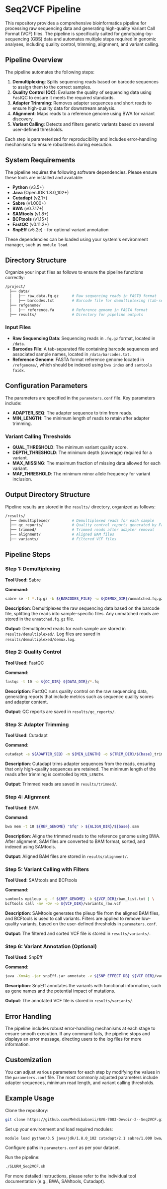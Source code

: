 # Seq2VCF Pipeline
This repository provides a comprehensive bioinformatics pipeline for processing raw sequencing data and generating high-quality Variant Call Format (VCF) files. The pipeline is specifically suited for genotyping-by-sequencing (GBS) data and automates multiple steps required in genomic analyses, including quality control, trimming, alignment, and variant calling.

## Pipeline Overview

The pipeline automates the following steps:

1. **Demultiplexing**: Splits sequencing reads based on barcode sequences to assign them to the correct samples.
2. **Quality Control (QC)**: Evaluate the quality of sequencing data using FastQC to ensure it meets the required standards.
3. **Adapter Trimming**: Removes adapter sequences and short reads to ensure high-quality data for downstream analysis.
4. **Alignment**: Maps reads to a reference genome using BWA for variant discovery.
5. **Variant Calling**: Detects and filters genetic variants based on several user-defined thresholds.

Each step is parameterized for reproducibility and includes error-handling mechanisms to ensure robustness during execution.

## System Requirements

The pipeline requires the following software dependencies. Please ensure these tools are installed and available:

- **Python** (v3.5+)
- **Java** (OpenJDK 1.8.0_102+)
- **Cutadapt** (v2.1+)
- **Sabre** (v1.000+)
- **BWA** (v0.7.17+)
- **SAMtools** (v1.8+)
- **BCFtools** (v1.15+)
- **FastQC** (v0.11.2+)
- **SnpEff** (v5.2e) - for optional variant annotation

These dependencies can be loaded using your system's environment manager, such as `module load`.

## Directory Structure

Organize your input files as follows to ensure the pipeline functions correctly:

```bash
/project/
  ├── data/
  │   ├── raw_data.fq.gz      # Raw sequencing reads in FASTQ format
  │   ├── barcodes.txt        # Barcode file for demultiplexing (tab-separated)
  ├── refgenome/
  │   ├── reference.fa        # Reference genome in FASTA format
  ├── results/                # Directory for pipeline outputs
```

### Input Files

- **Raw Sequencing Data**: Sequencing reads in `.fq.gz` format, located in `/data`.
- **Barcodes File**: A tab-separated file containing barcode sequences and associated sample names, located in `/data/barcodes.txt`.
- **Reference Genome**: FASTA format reference genome located in `/refgenome/`, which should be indexed using `bwa index` and `samtools faidx`.

## Configuration Parameters

The parameters are specified in the `parameters.conf` file. Key parameters include:

- **ADAPTER_SEQ**: The adapter sequence to trim from reads.
- **MIN_LENGTH**: The minimum length of reads to retain after adapter trimming.

### Variant Calling Thresholds

- **QUAL_THRESHOLD**: The minimum variant quality score.
- **DEPTH_THRESHOLD**: The minimum depth (coverage) required for a variant.
- **MAX_MISSING**: The maximum fraction of missing data allowed for each variant.
- **MAF_THRESHOLD**: The minimum minor allele frequency for variant inclusion.

## Output Directory Structure

Pipeline results are stored in the `results/` directory, organized as follows:

```bash
/results/
  ├── demultiplexed/          # Demultiplexed reads for each sample
  ├── qc_reports/             # Quality control reports generated by FastQC
  ├── trimmed/                # Trimmed reads after adapter removal
  ├── alignment/              # Aligned BAM files
  ├── variants/               # Filtered VCF files
```

## Pipeline Steps

### Step 1: Demultiplexing

**Tool Used**: Sabre

**Command**:

```bash
sabre se -f *.fq.gz -b ${BARCODES_FILE} -u ${DEMUX_DIR}/unmatched.fq.gz > ${DEMUX_DIR}/demux.log 2>&1
```

**Description**: Demultiplexes the raw sequencing data based on the barcode file, splitting the reads into sample-specific files. Any unmatched reads are stored in the `unmatched.fq.gz` file.

**Output**: Demultiplexed reads for each sample are stored in `results/demultiplexed/`. Log files are saved in `results/demultiplexed/demux.log`.

### Step 2: Quality Control

**Tool Used**: FastQC

**Command**:

```bash
fastqc -t 10 -o ${QC_DIR} ${DATA_DIR}/*.fq
```

**Description**: FastQC runs quality control on the raw sequencing data, generating reports that include metrics such as sequence quality scores and adapter content.

**Output**: QC reports are saved in `results/qc_reports/`.

### Step 3: Adapter Trimming

**Tool Used**: Cutadapt

**Command**:

```bash
cutadapt -a ${ADAPTER_SEQ} -m ${MIN_LENGTH} -o ${TRIM_DIR}/${base}_trimmed.fq.gz "$fq"
```

**Description**: Cutadapt trims adapter sequences from the reads, ensuring that only high-quality sequences are retained. The minimum length of the reads after trimming is controlled by `MIN_LENGTH`.

**Output**: Trimmed reads are saved in `results/trimmed/`.

### Step 4: Alignment

**Tool Used**: BWA

**Command**:

```bash
bwa mem -t 10 ${REF_GENOME} "$fq" > ${ALIGN_DIR}/${base}.sam
```

**Description**: Aligns the trimmed reads to the reference genome using BWA. After alignment, SAM files are converted to BAM format, sorted, and indexed using SAMtools.

**Output**: Aligned BAM files are stored in `results/alignment/`.

### Step 5: Variant Calling with Filters

**Tool Used**: SAMtools and BCFtools

**Command**:

```bash
samtools mpileup -g -f ${REF_GENOME} -b ${VCF_DIR}/bam_list.txt | \
bcftools call -mv -Ov -o ${VCF_DIR}/variants_raw.vcf
```

**Description**: SAMtools generates the pileup file from the aligned BAM files, and BCFtools is used to call variants. Filters are applied to remove low-quality variants, based on the user-defined thresholds in `parameters.conf`.

**Output**: The filtered and sorted VCF file is stored in `results/variants/`.

### Step 6: Variant Annotation (Optional)

**Tool Used**: SnpEff

**Command**:

```bash
java -Xmx4g -jar snpEff.jar annotate -v ${SNP_EFFECT_DB} ${VCF_DIR}/variants_sorted.vcf.gz > ${VCF_DIR}/variants_annotated.vcf
```

**Description**: SnpEff annotates the variants with functional information, such as gene names and the potential impact of mutations.

**Output**: The annotated VCF file is stored in `results/variants/`.

## Error Handling

The pipeline includes robust error-handling mechanisms at each stage to ensure smooth execution. If any command fails, the pipeline stops and displays an error message, directing users to the log files for more information.

## Customization

You can adjust various parameters for each step by modifying the values in the `parameters.conf` file. The most commonly adjusted parameters include adapter sequences, minimum read length, and variant calling thresholds.

## Example Usage

Clone the repository:

```bash
git clone https://github.com/Mehdibabaeii/BVG-7003-Devoir-2--Seq2VCF.git
```

Set up your environment and load required modules:

```bash
module load python/3.5 java/jdk/1.8.0_102 cutadapt/2.1 sabre/1.000 bwa/0.7.17 samtools/1.8 bcftools/1.15 fastqc/0.11.2 snpEff/5.2e
```

Configure paths in `parameters.conf` as per your dataset.

Run the pipeline:

```bash
./SLURM_Seq2VCF.sh
```

For more detailed instructions, please refer to the individual tool documentation (e.g., BWA, SAMtools, Cutadapt).


